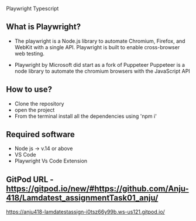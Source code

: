 Playwright Typescript 
## What is Playwright?
- The playwright is a Node.js library to automate Chromium, Firefox, and WebKit with a single API. Playwright is built to enable cross-browser web testing.

- Playwright by Microsoft did start as a fork of Puppeteer Puppeteer is a node library to automate the chromium browsers with the JavaScript API

## How to use?
- Clone the repository
- open the project
- From the terminal install all the dependencies using 'npm i'

## Required software
- Node js -> v.14 or above
- VS Code
- Playwright Vs Code Extension

## GitPod URL - https://gitpod.io/new/#https://github.com/Anju-418/Lamdatest_assignmentTask01_anju/
https://anju418-lamdatestassign-i0tsz66y99b.ws-us121.gitpod.io/
